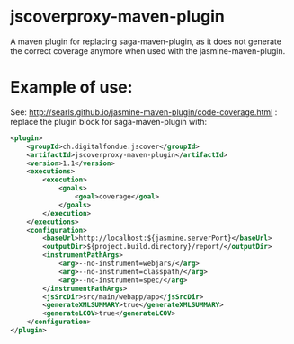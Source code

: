 # jscoverproxy-maven-plugin

A maven plugin for replacing saga-maven-plugin, as it does not generate the correct coverage anymore when used with the jasmine-maven-plugin.


# Example of use:

See: http://searls.github.io/jasmine-maven-plugin/code-coverage.html : replace the plugin block for saga-maven-plugin with:


```xml
<plugin>
	<groupId>ch.digitalfondue.jscover</groupId>
	<artifactId>jscoverproxy-maven-plugin</artifactId>
	<version>1.1</version>
	<executions>
		<execution>
			<goals>
				<goal>coverage</goal>
			</goals>
		</execution>
	</executions>
	<configuration>
		<baseUrl>http://localhost:${jasmine.serverPort}</baseUrl>
		<outputDir>${project.build.directory}/report/</outputDir>
        <instrumentPathArgs>
            <arg>--no-instrument=webjars/</arg>
            <arg>--no-instrument=classpath/</arg>
            <arg>--no-instrument=spec/</arg>
        </instrumentPathArgs>
		<jsSrcDir>src/main/webapp/app</jsSrcDir>
		<generateXMLSUMMARY>true</generateXMLSUMMARY>
		<generateLCOV>true</generateLCOV>
	</configuration>
</plugin>
```
